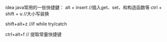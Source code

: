 idea java常用的一些快捷鍵：
alt + insert    //插入get、set、和构造函数等 
ctrl + shift + u   //大小写装换

shift+alt+z  //if while try/catch

ctrl+alt+f  // 提取常量快捷键